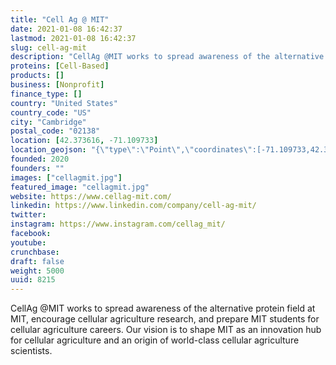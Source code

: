 ```yaml
---
title: "Cell Ag @ MIT"
date: 2021-01-08 16:42:37
lastmod: 2021-01-08 16:42:37
slug: cell-ag-mit
description: "CellAg @MIT works to spread awareness of the alternative protein field at MIT, encourage cellular agriculture research, and prepare MIT students for cellular agriculture careers. Our vision is to shape MIT as an innovation hub for cellular agriculture and an origin of world-class cellular agriculture scientists."
proteins: [Cell-Based]
products: []
business: [Nonprofit]
finance_type: []
country: "United States"
country_code: "US"
city: "Cambridge"
postal_code: "02138"
location: [42.373616, -71.109733]
location_geojson: "{\"type\":\"Point\",\"coordinates\":[-71.109733,42.373616]}"
founded: 2020
founders: ""
images: ["cellagmit.jpg"]
featured_image: "cellagmit.jpg"
website: https://www.cellag-mit.com/
linkedin: https://www.linkedin.com/company/cell-ag-mit/
twitter: 
instagram: https://www.instagram.com/cellag_mit/
facebook: 
youtube: 
crunchbase: 
draft: false
weight: 5000
uuid: 8215
---
```

CellAg @MIT works to spread awareness of the alternative protein field at MIT, encourage cellular agriculture research, and prepare MIT students for cellular agriculture careers. Our vision is to shape MIT as an innovation hub for cellular agriculture and an origin of world-class cellular agriculture scientists.
